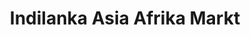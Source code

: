 ---
title: "Indilanka Asia Afrika Markt"
url: /freiburg-im-breisgau/indilanka-asia-afrika-markt/
shop: Lebensmittel
---